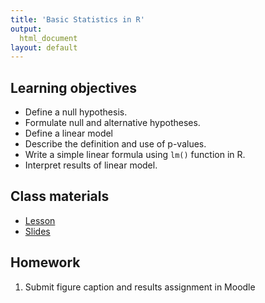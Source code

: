 ```yaml
---
title: 'Basic Statistics in R'
output:
  html_document
layout: default
---
```


## Learning objectives

- Define a null hypothesis. 
- Formulate null and alternative hypotheses.
- Define a linear model
- Describe the definition and use of p-values.
- Write a simple linear formula using `lm()` function in R.
- Interpret results of linear model.

## Class materials

- [Lesson](statistics-exercise.html)
- [Slides](https://docs.google.com/presentation/d/1pD-paoiji7WLnaLgA4UklJUxSG3b3UbJirJSNGQVjTQ/edit?usp=sharing)

## Homework

1. Submit figure caption and results assignment in Moodle